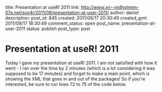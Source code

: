 title: Presentation at useR! 2011
link: http://www.xn--nrdholmen-07a.net/sos4r/2011/08/presentation-at-user-2011/
author: daniel
description: 
post_id: 845
created: 2011/08/17 20:30:49
created_gmt: 2011/08/17 18:30:49
comment_status: open
post_name: presentation-at-user-2011
status: publish
post_type: post

# Presentation at useR! 2011

Today I gave my presentation at useR! 2011. I am not satisfied with how it went - I ran over the time by 2 minutes (which is a lot considering it was supposed to be 17 minutes) and forgot to make a main point, which is showing the XML that goes in and out of the packages! So if you're interested, be sure to run lines 72 to 75 of the code below.